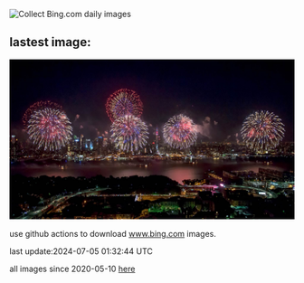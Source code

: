 ![Collect Bing.com daily images](https://github.com/counter2015/bing-daily-images/workflows/Collect%20Bing.com%20daily%20images/badge.svg)
## lastest image:
![](images/HudsonFireworks.jpg)

use github actions to download www.bing.com images.

last update:2024-07-05 01:32:44 UTC

all images since 2020-05-10 [here](https://github.com/counter2015/bing-daily-images/tree/master/images) 

